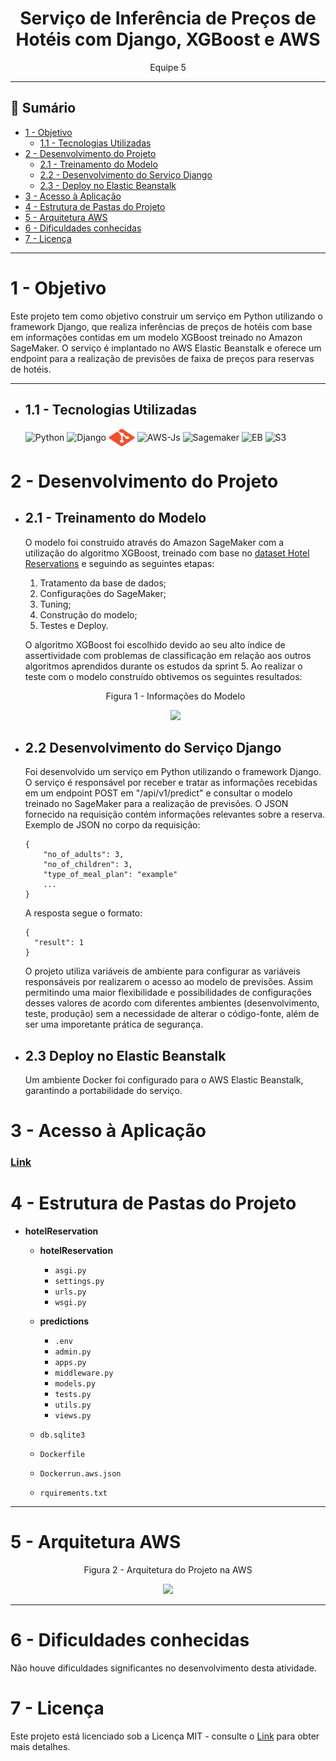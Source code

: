 <div align="center">
  <h1>Serviço de Inferência de Preços de Hotéis com Django, XGBoost e AWS </h1>
</div>

<div align="center">
  <p>Equipe 5</p>
</div>

***

<a name="ancora"></a>
## 📖 Sumário
- [1 - Objetivo](#ancora1)
  - [1.1 - Tecnologias Utilizadas](#ancora1-1)
- [2 - Desenvolvimento do Projeto](#ancora2)
  - [2.1 - Treinamento do Modelo](#ancora2-1)
  - [2.2 - Desenvolvimento do Serviço Django](#ancora2-2)
  - [2.3 - Deploy no Elastic Beanstalk](#ancora2-3)
- [3 - Acesso à Aplicação](#ancora3)
- [4 - Estrutura de Pastas do Projeto](#ancora4)
- [5 - Arquitetura AWS](#ancora5)
- [6 - Dificuldades conhecidas](#ancora6)
- [7 - Licença](#ancora7)

***

<a id="ancora1"></a>
# 1 - Objetivo

Este projeto tem como objetivo construir um serviço em Python utilizando o framework Django, que realiza inferências de preços de hotéis com base em informações contidas em um modelo XGBoost treinado no Amazon SageMaker. O serviço é implantado no AWS Elastic Beanstalk e oferece um endpoint para a realização de previsões de faixa de preços para reservas de hotéis.
***

<a id="ancora1-1"></a>
- ## 1.1 - Tecnologias Utilizadas

  <div style="display: inline-block" align="center">
    <img align="center" alt="Python" height="30" src="https://upload.wikimedia.org/wikipedia/commons/c/c3/Python-logo-notext.svg" />
    <img align="center" alt="Django" height="30" src="https://piptocode.github.io/_images/logo-django.png" />
    <img align="center" alt="Git" height="28" width="42" src="https://raw.githubusercontent.com/devicons/devicon/master/icons/git/git-original.svg">
    <img align="center" alt="AWS-Js" height="28" width="42" src="https://upload.wikimedia.org/wikipedia/commons/thumb/9/93/Amazon_Web_Services_Logo.svg/1024px-Amazon_Web_Services_Logo.svg.png" />
    <img align="center" alt="Sagemaker" height="28" width="42" src="https://d2q66yyjeovezo.cloudfront.net/icon/0c8d8b2a870bf0792528dc54c41799f1-eff89633572cc66bc69c8bed5885bc73.svg" />
    <img align="center" alt="EB" height="28" width="42" src="https://d2q66yyjeovezo.cloudfront.net/icon/d43b67a293d39d11b046bd1813c804cb-4bc0ce71c93950e1ad695b25a4f1d4b5.svg" />
    <img align="center" alt="S3" height="28" width="42" src="https://d2q66yyjeovezo.cloudfront.net/icon/c0828e0381730befd1f7a025057c74fb-43acc0496e64afba82dbc9ab774dc622.svg" />
  </div>

<a id="ancora2"></a>
# 2 - Desenvolvimento do Projeto

<a id="ancora2-1"></a>
- ## 2.1 - Treinamento do Modelo
  O modelo foi construido através do Amazon SageMaker com a utilização do algoritmo XGBoost, treinado com base no [dataset Hotel Reservations](https://www.kaggle.com/datasets/ahsan81/hotel-reservations-classification-dataset) e seguindo as seguintes etapas:

  1. Tratamento da base de dados;
  2. Configurações do SageMaker;
  3. Tuning;
  4. Construção do modelo;
  5. Testes e Deploy.

  O algoritmo XGBoost foi escolhido devido ao seu alto índice de assertividade com problemas de classificação em relação aos outros algoritmos aprendidos durante os estudos da sprint 5. 
  Ao realizar o teste com o modelo construído obtivemos os seguintes resultados:
   
   <div align="center">
    <p>Figura 1 - Informações do Modelo</p>
    <img src = "https://user-images.githubusercontent.com/47997616/261663787-864db099-9496-426e-a476-bcc59d4b1d49.png">
  </div>

<a id="ancora2-2"></a>
- ## 2.2 Desenvolvimento do Serviço Django
  Foi desenvolvido um serviço em Python utilizando o framework Django. O serviço é responsável por receber e tratar as informações recebidas em um endpoint POST em "/api/v1/predict" e consultar o modelo treinado no SageMaker para a realização de previsões. O JSON fornecido na requisição contém informações relevantes sobre a reserva.
  Exemplo de JSON no corpo da requisição:

  ```
  {
      "no_of_adults": 3,
      "no_of_children": 3,
      "type_of_meal_plan": "example"
      ...
  }
  ```
  A resposta segue o formato:

  ```
  {
    "result": 1
  }
  ```

  O projeto utiliza variáveis de ambiente para configurar as variáveis responsáveis por realizarem o acesso ao modelo de previsões. Assim permitindo uma maior flexibilidade e possibilidades de configurações desses valores de acordo com diferentes ambientes (desenvolvimento, teste, produção) sem a necessidade de alterar o código-fonte, além de ser uma imporetante prática de segurança.

<a id="ancora2-3"></a>
- ## 2.3 Deploy no Elastic Beanstalk
  Um ambiente Docker foi configurado para o AWS Elastic Beanstalk, garantindo a portabilidade do serviço.

<a id="ancora3"></a>
# 3 - Acesso à Aplicação 

### **[Link](http://equipe05-sprint05.us-east-1.elasticbeanstalk.com/api/v1/predictions/)**



<a id="ancora4"></a>
# 4 - Estrutura de Pastas do Projeto
- **hotelReservation**

  - **hotelReservation**
    - `asgi.py`
    - `settings.py`
    - `urls.py`
    - `wsgi.py`
  - **predictions**
    - `.env`
    - `admin.py`
    - `apps.py`
    - `middleware.py`
    - `models.py`
    - `tests.py`
    - `utils.py`
    - `views.py`

  - `db.sqlite3`
  - `Dockerfile`
  - `Dockerrun.aws.json`
  - `rquirements.txt`


***

<a id="ancora5"></a>
# 5 - Arquitetura AWS

<div align="center">
  <p>Figura 2 - Arquitetura do Projeto na AWS</p>
  <img src = "https://github.com/Sais01/MicrosoftLearn/assets/47997616/54092b63-4078-4b45-942b-5bae91fd2225">
</div>

***

<a id="ancora6"></a>
# 6 - Dificuldades conhecidas

Não houve dificuldades significantes no desenvolvimento desta atividade.


<a id="ancora7"></a>
# 7 - Licença

Este projeto está licenciado sob a Licença MIT - consulte o [Link](https://mit-license.org/) para obter mais detalhes.
